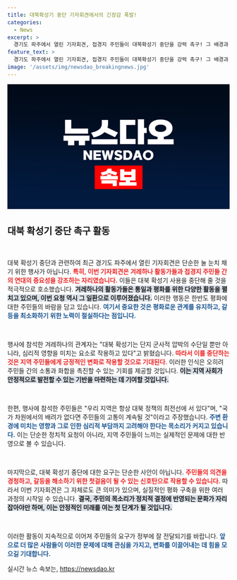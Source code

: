 ```yaml
---
title: 대북확성기 중단 기자회견에서의 긴장감 폭발!
categories:
  - News
excerpt: >
  경기도 파주에서 열린 기자회견, 접경지 주민들이 대북확성기 중단을 강력 촉구! 그 배경과 현장의 감정을 생생히 전하다! 클릭해서 자세히 알아보세요!
feature_text: >
  경기도 파주에서 열린 기자회견, 접경지 주민들이 대북확성기 중단을 강력 촉구! 그 배경과 현장의 감정을 생생히 전하다! 클릭해서 자세히 알아보세요!
image: '/assets/img/newsdao_breakingnews.jpg'
---
```


<p><img src="/assets/img/newsdao_breakingnews.jpg" alt="koreaapp 속보" /></p>

<h2 data-ke-size="size26">대북 확성기 중단 촉구 활동</h2>

<p data-ke-size="size16">&nbsp;</p>

<p>대북 확성기 중단과 관련하여 최근 경기도 파주에서 열린 기자회견은 단순한 눌 눈치 채기 위한 행사가 아닙니다. <b><span style="color: #ee2323;">특히, 이번 기자회견은 겨레하나 활동가들과 접경지 주민들 간의 연대의 중요성을 강조하는 자리였습니다.</span></b> 이들은 대북 확성기 사용을 중단해 줄 것을 적극적으로 호소했습니다. <b><span style="background-color: #21538527;">겨레하나의 활동가들은 통일과 평화를 위한 다양한 활동을 펼치고 있으며, 이번 요청 역시 그 일환으로 이루어졌습니다.</span></b> 이러한 행동은 한반도 평화에 대한 주민들의 바람을 담고 있습니다. <b><span style="color: #1a5490;">여기서 중요한 것은 평화로운 관계를 유지하고, 갈등을 최소화하기 위한 노력이 절실하다는 점입니다.</span></b></p>

<p data-ke-size="size16">&nbsp;</p>

<p>행사에 참석한 겨레하나의 관계자는 "대북 확성기는 단지 군사적 압박의 수단일 뿐만 아니라, 심리적 영향을 미치는 요소로 작용하고 있다"고 밝혔습니다. <b><span style="color: #ee2323;">따라서 이를 중단하는 것은 지역 주민들에게 긍정적인 변화로 작용할 것으로 기대된다.</span></b> 이러한 인식은 오히려 주민들 간의 소통과 화합을 촉진할 수 있는 기회를 제공할 것입니다. <b><span style="background-color: #21538527;">이는 지역 사회가 안정적으로 발전할 수 있는 기반을 마련하는 데 기여할 것입니다.</span></b> </p>

<p data-ke-size="size16">&nbsp;</p>

<p>한편, 행사에 참석한 주민들은 "우리 지역은 항상 대북 정책의 최전선에 서 있다"며, "국가 차원에서의 배려가 없다면 주민들의 고통이 계속될 것"이라고 주장했습니다. <b><span style="color: #1a5490;">주변 환경에 미치는 영향과 그로 인한 심리적 부담까지 고려해야 한다는 목소리가 커지고 있습니다.</span></b> 이는 단순한 정치적 요청이 아니라, 지역 주민들이 느끼는 실제적인 문제에 대한 반영으로 볼 수 있습니다.</p>

<p data-ke-size="size16">&nbsp;</p>

<p>마지막으로, 대북 확성기 중단에 대한 요구는 단순한 사안이 아닙니다. <b><span style="color: #ee2323;">주민들의 의견을 경청하고, 갈등을 해소하기 위한 첫걸음이 될 수 있는 신호탄으로 작용할 수 있습니다.</span></b> 따라서 이번 기자회견은 그 자체로도 큰 의미가 있으며, 실질적인 평화 구축을 위한 여러 과정의 시작일 수 있습니다. <b><span style="background-color: #21538527;">결국, 주민의 목소리가 정치적 결정에 반영되는 문화가 자리잡아야만 하며, 이는 안정적인 미래를 여는 첫 단계가 될 것입니다.</span></b> </p>

<p data-ke-size="size16">&nbsp;</p> 

<p>이러한 활동이 지속적으로 이어져 주민들의 요구가 정부에 잘 전달되기를 바랍니다. <b><span style="color: #1a5490;">앞으로 더 많은 사람들이 이러한 문제에 대해 관심을 가지고, 변화를 이끌어내는 데 힘을 모으길 기대합니다.</span></b></p>
실시간 뉴스 속보는, <a href="https://newsdao.kr" rel="dofollow">https://newsdao.kr</a>


